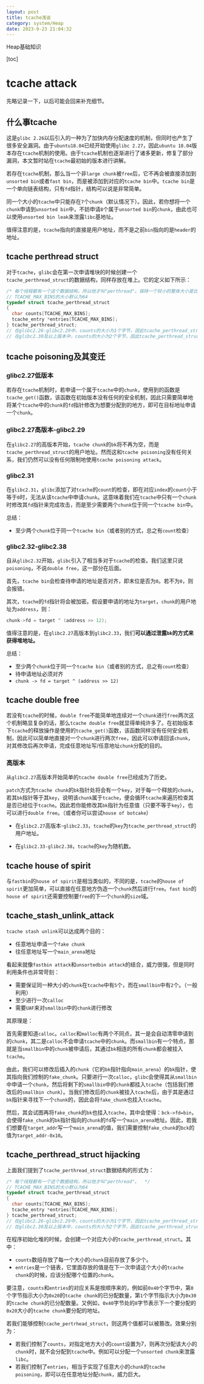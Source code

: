 ```yaml
---
layout: post
title: tcache浅谈
category: system/Heap
date: 2023-9-23 21:04:32
---
```

Heap基础知识
<!-- more -->
[toc]
# tcache attack

先略记录一下，以后可能会回来补充细节。

## 什么事tcache

这是`glibc 2.26`以后引入的一种为了加快内存分配速度的机制，但同时也产生了很多安全漏洞。由于`ubuntu18.04`已经开始使用`glibc 2.27`，因此`ubuntu 18.04`版本存在`tcache`机制的使用。由于`tcache`机制也逐渐进行了诸多更新，修复了部分漏洞，本文暂时站在`tcache`最初始的版本进行讲解。

若存在`tcache`机制，那么当一个非`large chunk`被`free`后，它不再会被直接添加到`unsorted bin`或者`fast bin`，而是被添加到对应的`tcache bin`中。`tcache bin`是一个单向链表结构，只有`fd`指针，结构可以说是非常简单。

同一个大小的`tcache`中只能存在`7`个`chunk`（默认情况下）。因此，若你想将一个`chunk`申请到`unsorted bin`中，不妨申请`8`个属于`unsorted bin`的`chunk`，由此也可以使用`unsorted bin leak`来泄露`libc`基地址。

值得注意的是，`tcache`指向的直接是用户地址，而不是之前`bin`指向的是`header`的地址。

## tcache perthread struct

对于`tcache`，`glibc`会在第一次申请堆块的时候创建一个`tcache_perthread_struct`的数据结构，同样存放在堆上。它的定义如下所示：

```C
/* 每个线程都有一个这个数据结构，所以他才叫"perthread"。保持一个较小的整体大小是比较重要的。  */
// TCACHE_MAX_BINS的大小默认为64
typedef struct tcache_perthread_struct
{
  char counts[TCACHE_MAX_BINS];
  tcache_entry *entries[TCACHE_MAX_BINS];
} tcache_perthread_struct;
// 在glibc2.26-glibc2.29中，counts的大小为1个字节，因此tcache_perthread_struct的大小为1*64 + 8*64 = 0x250(with header)
// 在glibc2.30及以上版本中，counts的大小为2个字节，因此tcache_perthread_struct的大小为2*64 + 8*64 = 0x290(with header)
```

## tcache poisoning及其变迁

### glibc2.27低版本

若存在`tcache`机制时，若申请一个属于`tcache`中的`chunk`，使用到的函数是`tcache_get()`函数，该函数在初始版本没有任何的安全机制，因此只需要简单地将某个`tcache`中的`chunk`的`fd`指针修改为想要分配到的地方，即可在目标地址申请一个`chunk`。

### glibc2.27高版本-glibc2.29

在`glibc2.27`的高版本开始，`tcache chunk`的`bk`将不再为空，而是`tcache_perthread_struct`的用户地址。然而这和`tcache poisoning`没有任何关系，我们仍然可以没有任何限制地使用`tcache poisoning attack`。

### glibc2.31

在`glibc2.31`，`glibc`添加了对`tcache`的`count`的检查，即在对应`index`的`count`小于等于`0`时，无法从该`tcache`中申请`chunk`。这意味着我们在`tcache`中只有一个`chunk`时修改其`fd`指针来完成攻击，而是至少需要两个`chunk`位于同一个`tcache bin`中。

总结：

- 至少两个`chunk`位于同一个`tcache bin`（或者别的方式，总之有`count`检查）

### glibc2.32-glibc2.38

自从`glibc2.32`开始，`glibc`引入了相当多对于`tcache`的检查。我们这里只说`poisoning`，不说`double free`，这一部分在后面。

首先，`tcache bin`会检查待申请的地址是否对齐，即末位是否为`0`。若不为`0`，则会报错。

其次，`tcache`的`fd`指针将会被加密。假设要申请的地址为`target`，`chunk`的用户地址为`address`，则：

```c
chunk->fd = target ^ (address >> 12);
```

值得注意的是，在`glibc2.27`高版本到`glibc2.33`，我们**可以通过泄露`bk`的方式来获得堆地址。**

总结：

- 至少两个`chunk`位于同一个`tcache bin`（或者别的方式，总之有`count`检查）
- 待申请地址必须对齐
- `chunk -> fd = target ^ (address >> 12)`

## tcache double free

若没有`tcache`的时候，`double free`不能简单地连续对一个`chunk`进行`free`两次这个机制略显复杂的话，那么`tcache double free`就显得单纯许多了。在初始版本下`tcache`的释放操作是使用的`tcache_get()`函数，该函数同样没有任何安全机制，因此可以简单地直接对一个`chunk`进行两次`free`，因此可以申请回该`chunk`，对其修改后再次申请，完成任意地址写/任意地址`chunk`分配的目的。

### 高版本

从`glibc2.27`高版本开始简单的`tcache double free`已经成为了历史。

`patch`方式为`tcache chunk`的`bk`指针处将会有一个`key`，对于每一个释放的`chunk`，若其`bk`指针等于其`key`，说明该`chunk`属于`tcache`，便会循环`tcache`来遍历检查其是否已经位于`tcache`。因此若你能修改其`bk`指针为任意值（只要不等于`key`），也可以进行`double free`。（或者你可以尝试`house of botcake`）

- 在`glibc2.27`高版本-`glibc2.33`，`tcache`的`key`为`tcache_perthread_struct`的用户地址。

- 在`glibc2.33-glibc2.38`，`tcache`的`key`为随机数。

## tcache house of spirit

与`fastbin`的`house of spirit`是相当类似的，不同的是，`tcache`的`house of spirit`更加简单，可以直接在任意地方伪造一个`chunk`然后进行`free`。`fast bin`的`house of spirit`还需要控制要`free`的下一个`chunk`的`size`域。

## tcache_stash_unlink_attack

`tcache stash unlink`可以达成两个目的：

- 任意地址申请一个`fake chunk`
- 往任意地址写一个`main_arena`地址

看起来就像`fastbin attack`和`unsortedbin attack`的结合，威力很强，但是同时利用条件也非常苛刻：

- 需要保证同一种大小的`chunk`在`tcache`中有`5`个，而在`smallbin`中有`2`个。（一般利用）
- 至少进行一次`calloc`
- 需要`UAF`来对`smallbin`中的`chunk`进行修改

其原理是：

首先需要知道`calloc`。`calloc`和`malloc`有两个不同点，其一是会自动清零申请到的`chunk`，其二是`calloc`不会申请`tcache`中的`chunk`。而`smallbin`有一个特点，那就是当`smallbin`中的`chunk`被申请后，其通过`bk`相连的所有`chunk`都会被挂入`tcache`。

由此，我们可以修改后插入的`chunk`（它的`bk`指针指向`main_arena`）的`bk`指针，使其指向我们控制的`fake_chunk`。只要进行一次`calloc`，`glibc`会使得其从`smallbin`中申请一个`chunk`，然后将剩下的`smallbin`中的`chunk`都挂入`tcache`（包括我们修改后的`smallbin chunk`）。当我们修改后的`chunk`被挂入`tcache`后，由于其是通过`bk`指针来寻找下一个`chunk`的，因此会将`fake_chunk`也挂入`tcache`。

然后，其会试图再将`fake_chunk`的`bk`也挂入`tcache`，其中会使得：`bck->fd=bin`，会使得`fake_chunk`的`bk`指针指向的`chunk`的`fd`写一个`main_arena`地址。因此，若我们想要在`target_addr`写一个`main_arena`的值，我们需要控制`fake_chunk`的`bck`的值为`target_addr-0x10`。

## tcache_perthread_struct hijacking

上面我们提到了`tcache_perthread_struct`数据结构的形式为：

```c
/* 每个线程都有一个这个数据结构，所以他才叫"perthread"。  */
// TCACHE_MAX_BINS的大小默认为64
typedef struct tcache_perthread_struct
{
  char counts[TCACHE_MAX_BINS];
  tcache_entry *entries[TCACHE_MAX_BINS];
} tcache_perthread_struct;
// 在glibc2.26-glibc2.29中，counts的大小为1个字节，因此tcache_perthread_struct的大小为1*64 + 8*64 = 0x250(with header)
// 在glibc2.30及以上版本中，counts的大小为2个字节，因此tcache_perthread_struct的大小为2*64 + 8*64 = 0x290(with header)
```

在程序初始化堆的时候，会创建一个对应大小的`tcache_perthread_struct`。其中：

- `counts`数组存放了每一个大小的`chunk`目前存放了多少个。
- `entries`是一个链表，它里面存放的值是在下一次申请这个大小的`tcache chunk`的时候，应该分配哪个位置的`chunk`。

要注意，`counts`和`entries`的对应关系是按顺序来的，例如前`0x40`个字节中，第`0`个字节指示大小为`0x20`的`tcache chunk`的已分配数量，第`1`个字节指示大小为`0x30`的`tcache chunk`的已分配数量。又例如，`0x40`字节处的`8`字节表示下一个要分配的`0x20`大小的`tcache chunk`要分配的地址。

若我们能够控制`tcache_pertrhead_struct`，则这两个值都可以被篡改。效果分别为：

- 若我们控制了`counts`，对指定地方大小的`count`设置为7，则再次分配该大小的`chunk`时，就不会分配到`tcache`中。例如可以分配一个`unsorted chunk`来泄露`libc`。
- 若我们控制了`entries`，相当于实现了任意大小的`chunk`的`tcache poisoning`，即可以在任意地址分配`chunk`，威力巨大。
